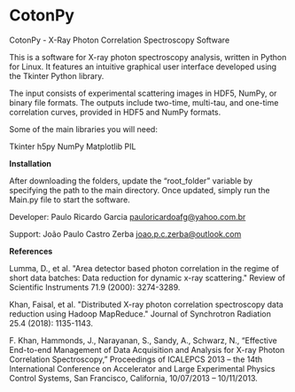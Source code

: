 # CotonPy
CotonPy - X-Ray Photon Correlation Spectroscopy Software

This is a software for X-ray photon spectroscopy analysis, written in Python for Linux. It features an intuitive graphical user interface developed using the Tkinter Python library.

The input consists of experimental scattering images in HDF5, NumPy, or binary file formats. The outputs include two-time, multi-tau, and one-time correlation curves, provided in HDF5 and NumPy formats.

Some of the main libraries you will need:

Tkinter
h5py
NumPy
Matplotlib
PIL

**Installation**

After downloading the folders, update the “root_folder” variable by specifying the path to the main directory. Once updated, simply run the Main.py file to start the software.

Developer: Paulo Ricardo Garcia <pauloricardoafg@yahoo.com.br>

Support: João Paulo Castro Zerba <joao.p.c.zerba@outlook.com>

**References**

Lumma, D., et al. "Area detector based photon correlation in the regime of short data batches: Data reduction for dynamic x-ray scattering." Review of Scientific Instruments 71.9 (2000): 3274-3289.

Khan, Faisal, et al. "Distributed X-ray photon correlation spectroscopy data reduction using Hadoop MapReduce." Journal of Synchrotron Radiation 25.4 (2018): 1135-1143.

F. Khan, Hammonds, J., Narayanan, S., Sandy, A., Schwarz, N., “Effective End-to-end Management of Data Acquisition and Analysis for X-ray Photon Correlation Spectroscopy,” Proceedings of ICALEPCS 2013 – the 14th International Conference on Accelerator and Large Experimental Physics Control Systems, San Francisco, California, 10/07/2013 – 10/11/2013.
